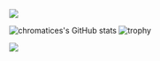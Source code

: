
<img src="https://img.shields.io/badge/kubernetess-326CE5?style=flat-square&logo=kubernetes&logoColor=white"/>


![chromatices's GitHub stats](https://github-readme-stats.vercel.app/api?username=chromatices&show_icons=true&theme=cobalt)
![trophy](https://github-profile-trophy.vercel.app/?username=chromatices)

<a href="https://chromatices.notion.site/118d9d8ed3164f64aff231d1f57d3723" target="_blank"><img src="https://img.shields.io/badge/portfolio-#000000?style=flat-square&logo=Notion&logoColor=white"/></a>

<!--
**chromatices/chromatices** is a ✨ _special_ ✨ repository because its `README.md` (this file) appears on your GitHub profile.

Here are some ideas to get you started:

- 🔭 I’m currently working on ...
- 🌱 I’m currently learning ...
- 👯 I’m looking to collaborate on ...
- 🤔 I’m looking for help with ...
- 💬 Ask me about ...
- 📫 How to reach me: ...
- 😄 Pronouns: ...
- ⚡ Fun fact: ...
-->
